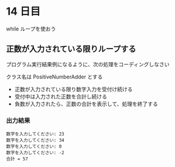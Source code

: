 # 14 日目

while ループを使おう

## 正数が入力されている限りループする

プログラム実行結果例になるように、次の処理をコーディングしなさい

クラス名は PositiveNumberAdder とする

- 正数が入力されている限り数字入力を受付け続ける
- 受付中は入力された正数を合計し続ける
- 負数が入力されたら、正数の合計を表示して、処理を終了する

### 出力結果

```
数字を入力してください: 23
数字を入力してください: 34
数字を入力してください: 0
数字を入力してください: -2
合計 = 57
```

